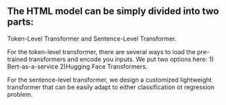 ## The HTML model can be simply divided into two parts:
Token-Level Transformer and Sentence-Level Transformer.

For the token-level transformer, there are several ways to load the pre-trained transformers and encode you inputs. 
We put two options here: 1) Bert-as-a-service 2)Hugging Face Transformers.

For the sentence-level transformer, we design a customized lightweight transformer that can be easily adapt to either classification ot regression problem.



